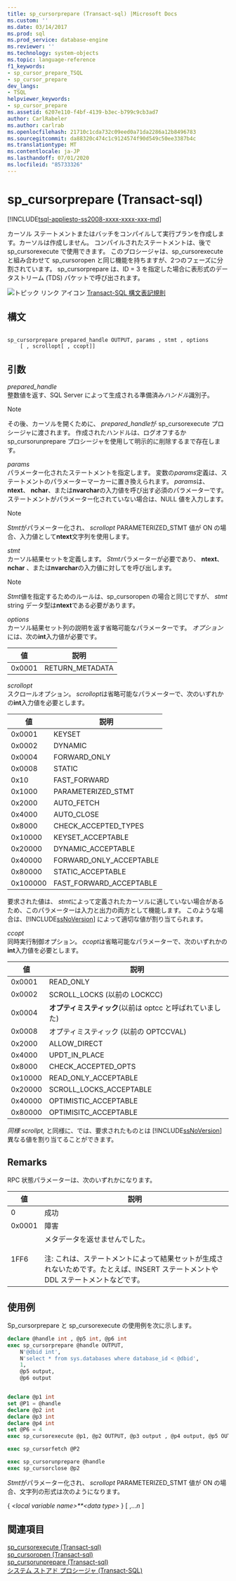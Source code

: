 ```yaml
---
title: sp_cursorprepare (Transact-sql) |Microsoft Docs
ms.custom: ''
ms.date: 03/14/2017
ms.prod: sql
ms.prod_service: database-engine
ms.reviewer: ''
ms.technology: system-objects
ms.topic: language-reference
f1_keywords:
- sp_cursor_prepare_TSQL
- sp_cursor_prepare
dev_langs:
- TSQL
helpviewer_keywords:
- sp_cursor_prepare
ms.assetid: 6207e110-f4bf-4139-b3ec-b799c9cb3ad7
author: CarlRabeler
ms.author: carlrab
ms.openlocfilehash: 21710c1cda732c09eed0a71da2286a12b8496783
ms.sourcegitcommit: da88320c474c1c9124574f90d549c50ee3387b4c
ms.translationtype: MT
ms.contentlocale: ja-JP
ms.lasthandoff: 07/01/2020
ms.locfileid: "85733326"
---
```

# <a name="sp_cursorprepare-transact-sql"></a>sp_cursorprepare (Transact-sql)
[!INCLUDE[tsql-appliesto-ss2008-xxxx-xxxx-xxx-md](../../includes/applies-to-version/sqlserver.md)]

  カーソル ステートメントまたはバッチをコンパイルして実行プランを作成します。カーソルは作成しません。 コンパイルされたステートメントは、後で sp_cursorexecute で使用できます。 このプロシージャは、sp_cursorexecute と組み合わせて sp_cursoropen と同じ機能を持ちますが、2つのフェーズに分割されています。 sp_cursorprepare は、ID = 3 を指定した場合に表形式のデータストリーム (TDS) パケットで呼び出されます。  
  
 ![トピック リンク アイコン](../../database-engine/configure-windows/media/topic-link.gif "トピック リンク アイコン") [Transact-SQL 構文表記規則](../../t-sql/language-elements/transact-sql-syntax-conventions-transact-sql.md)  
  
## <a name="syntax"></a>構文  
  
```  
  
sp_cursorprepare prepared_handle OUTPUT, params , stmt , options  
    [ , scrollopt[ , ccopt]]  
```  
  
## <a name="arguments"></a>引数  
 *prepared_handle*  
 整数値を返す、SQL Server によって生成される準備済み*ハンドル*識別子。  
  
> [!NOTE]  
>  その後、カーソルを開くために、 *prepared_handle*が sp_cursorexecute プロシージャに渡されます。 作成されたハンドルは、ログオフするか sp_cursorunprepare プロシージャを使用して明示的に削除するまで存在します。  
  
 *params*  
 パラメーター化されたステートメントを指定します。 変数の*params*定義は、ステートメントのパラメーターマーカーに置き換えられます。 *params*は、 **ntext**、 **nchar**、または**nvarchar**の入力値を呼び出す必須のパラメーターです。 ステートメントがパラメーター化されていない場合は、NULL 値を入力します。  
  
> [!NOTE]  
>  *Stmt*がパラメーター化され、 *scrollopt* PARAMETERIZED_STMT 値が ON の場合、入力値として**ntext**文字列を使用します。  
  
 *stmt*  
 カーソル結果セットを定義します。 *Stmt*パラメーターが必要であり、 **ntext**、 **nchar** 、または**nvarchar**の入力値に対してを呼び出します。  
  
> [!NOTE]  
>  *Stmt*値を指定するためのルールは、sp_cursoropen の場合と同じですが、 *stmt* string データ型は**ntext**である必要があります。  
  
 *options*  
 カーソル結果セット列の説明を返す省略可能なパラメーターです。 *オプション*には、次の**int**入力値が必要です。  
  
|値|説明|  
|-----------|-----------------|  
|0x0001|RETURN_METADATA|  
  
 *scrollopt*  
 スクロールオプション。 *scrollopt*は省略可能なパラメーターで、次のいずれかの**int**入力値を必要とします。  
  
|値|説明|  
|-----------|-----------------|  
|0x0001|KEYSET|  
|0x0002|DYNAMIC|  
|0x0004|FORWARD_ONLY|  
|0x0008|STATIC|  
|0x10|FAST_FORWARD|  
|0x1000|PARAMETERIZED_STMT|  
|0x2000|AUTO_FETCH|  
|0x4000|AUTO_CLOSE|  
|0x8000|CHECK_ACCEPTED_TYPES|  
|0x10000|KEYSET_ACCEPTABLE|  
|0x20000|DYNAMIC_ACCEPTABLE|  
|0x40000|FORWARD_ONLY_ACCEPTABLE|  
|0x80000|STATIC_ACCEPTABLE|  
|0x100000|FAST_FORWARD_ACCEPTABLE|  
  
 要求された値は、 *stmt*によって定義されたカーソルに適していない場合があるため、このパラメーターは入力と出力の両方として機能します。 このような場合は、[!INCLUDE[ssNoVersion](../../includes/ssnoversion-md.md)] によって適切な値が割り当てられます。  
  
 *ccopt*  
 同時実行制御オプション。 *ccopt*は省略可能なパラメーターで、次のいずれかの**int**入力値を必要とします。  
  
|値|説明|  
|-----------|-----------------|  
|0x0001|READ_ONLY|  
|0x0002|SCROLL_LOCKS (以前の LOCKCC)|  
|0x0004|**オプティミスティック**(以前は optcc と呼ばれていました)|  
|0x0008|オプティミスティック (以前の OPTCCVAL)|  
|0x2000|ALLOW_DIRECT|  
|0x4000|UPDT_IN_PLACE|  
|0x8000|CHECK_ACCEPTED_OPTS|  
|0x10000|READ_ONLY_ACCEPTABLE|  
|0x20000|SCROLL_LOCKS_ACCEPTABLE|  
|0x40000|OPTIMISTIC_ACCEPTABLE|  
|0x80000|OPTIMISITC_ACCEPTABLE|  
  
 *同様 scrollpt,* と同様に、では、要求されたものとは [!INCLUDE[ssNoVersion](../../includes/ssnoversion-md.md)] 異なる値を割り当てることができます。  
  
## <a name="remarks"></a>Remarks  
 RPC 状態パラメーターは、次のいずれかになります。  
  
|値|説明|  
|-----------|-----------------|  
|0|成功|  
|0x0001|障害|  
|1FF6|メタデータを返せませんでした。<br /><br /> 注: これは、ステートメントによって結果セットが生成されないためです。たとえば、INSERT ステートメントや DDL ステートメントなどです。|  
  
## <a name="examples"></a>使用例  
  Sp_cursorprepare と sp_cursorexecute の使用例を次に示します。

```sql
declare @handle int , @p5 int, @p6 int
exec sp_cursorprepare @handle OUTPUT, 
    N'@dbid int', 
    N'select * from sys.databases where database_id < @dbid',
    1,
    @p5 output,
    @p6 output


declare @p1 int  
set @P1 = @handle 
declare @p2 int   
declare @p3 int  
declare @p4 int  
set @P6 = 4 
exec sp_cursorexecute @p1, @p2 OUTPUT, @p3 output , @p4 output, @p5 OUTPUT, @p6

exec sp_cursorfetch @P2

exec sp_cursorunprepare @handle
exec sp_cursorclose @p2
```
 
 *Stmt*がパラメーター化され、 *scrollopt* PARAMETERIZED_STMT 値が ON の場合、文字列の形式は次のようになります。  
  
 { *\<local variable name>**\<data type>* } [ ,...*n* ]  
  
## <a name="see-also"></a>関連項目  
 [sp_cursorexecute &#40;Transact-sql&#41;](../../relational-databases/system-stored-procedures/sp-cursorexecute-transact-sql.md)   
 [sp_cursoropen &#40;Transact-sql&#41;](../../relational-databases/system-stored-procedures/sp-cursoropen-transact-sql.md)   
 [sp_cursorunprepare &#40;Transact-sql&#41;](../../relational-databases/system-stored-procedures/sp-cursorunprepare-transact-sql.md)   
 [システム ストアド プロシージャ &#40;Transact-SQL&#41;](../../relational-databases/system-stored-procedures/system-stored-procedures-transact-sql.md)  
  
  
